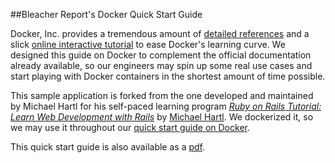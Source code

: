 ##Bleacher Report's Docker Quick Start Guide

Docker, Inc. provides a tremendous amount of [detailed references](http://docs.docker.com/) and a slick [online interactive tutorial](https://www.docker.com/tryit/) to ease Docker's learning curve.  We designed this guide on Docker to complement the official documentation already available, so our engineers may spin up some real use cases and start playing with Docker containers in the shortest amount of time possible.

This sample application is forked from the one developed and maintained by Michael Hartl for his self-paced learning program [*Ruby on Rails Tutorial: Learn Web Development with Rails*](http://railstutorial.org/)
by [Michael Hartl](http://michaelhartl.com/).  We dockerized it, so we may use it throughout our [quick start guide on Docker](https://github.com/br/docker_quick_start/wiki).

This quick start guide is also available as a [pdf](https://s3.amazonaws.com/br-blog/resources/docker_tutorial.pdf).

